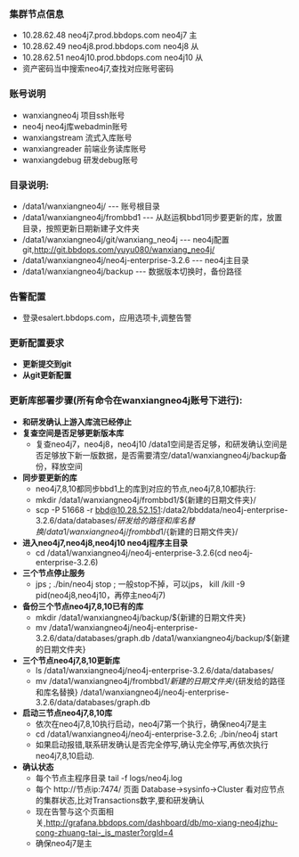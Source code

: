 ### 集群节点信息
- 10.28.62.48 neo4j7.prod.bbdops.com neo4j7 主
- 10.28.62.49 neo4j8.prod.bbdops.com neo4j8 从
- 10.28.62.51 neo4j10.prod.bbdops.com neo4j10 从
- 资产密码当中搜索neo4j7,查找对应账号密码

### 账号说明
- wanxiangneo4j 项目ssh账号
- neo4j neo4j库webadmin账号
- wanxiangstream 流式入库账号
- wanxiangreader 前端业务读库账号
- wanxiangdebug 研发debug账号

### 目录说明:
- /data1/wanxiangneo4j/    --- 账号根目录
- /data1/wanxiangneo4j/frombbd1  ---  从赵运枫bbd1同步要更新的库，放置目录，按照更新日期新建子文件夹
- /data1/wanxiangneo4j/git/wanxiang_neo4j  --- neo4j配置git,http://git.bbdops.com/yuyu080/wanxiang_neo4j/
- /data1/wanxiangneo4j/neo4j-enterprise-3.2.6 --- neo4j主目录
- /data1/wanxiangneo4j/backup --- 数据版本切换时，备份路径

### 告警配置
- 登录esalert.bbdops.com，应用选项卡,调整告警

### 更新配置要求
- **更新提交到git**
- **从git更新配置**

### 更新库部署步骤(所有命令在wanxiangneo4j账号下进行):
- **和研发确认上游入库流已经停止**
- **复查空间是否足够更新版本库**
   - 复查neo4j7，neo4j8，neo4j10 /data1空间是否足够，和研发确认空间是否足够放下新一版数据，是否需要清空/data1/wanxiangneo4j/backup备份，释放空间
- **同步要更新的库**
   - neo4j7,8,10都同步bbd1上的库到对应的节点,neo4j7,8,10都执行:
   - mkdir /data1/wanxiangneo4j/frombbd1/${新建的日期文件夹}/
   - scp -P 51668 -r bbd@10.28.52.151:/data2/bbddata/neo4j-enterprise-3.2.6/data/databases/${研发给的路径和库名替换} /data1/wanxiangneo4j/frombbd1/${新建的日期文件夹}/
- **进入neo4j7,neo4j8,neo4j10 neo4j程序主目录**
   - cd /data1/wanxiangneo4j/neo4j-enterprise-3.2.6(cd neo4j-enterprise-3.2.6)
- **三个节点停止服务**
   - jps ; ./bin/neo4j stop ; 一般stop不掉，可以jps， kill /kill -9 pid(neo4j8,neo4j10，再停主neo4j7)
- **备份三个节点neo4j7,8,10已有的库**
   - mkdir /data1/wanxiangneo4j/backup/${新建的日期文件夹}
   - mv /data1/wanxiangneo4j/neo4j-enterprise-3.2.6/data/databases/graph.db /data1/wanxiangneo4j/backup/${新建的日期文件夹}
- **三个节点neo4j7,8,10更新库**
   - ls /data1/wanxiangneo4j/neo4j-enterprise-3.2.6/data/databases/
   - mv /data1/wanxiangneo4j/frombbd1/${新建的日期文件夹}/${研发给的路径和库名替换} /data1/wanxiangneo4j/neo4j-enterprise-3.2.6/data/databases/graph.db
- **启动三节点neo4j7,8,10库**
   - 依次在neo4j7,8,10执行启动，neo4j7第一个执行，确保neo4j7是主
   - cd /data1/wanxiangneo4j/neo4j-enterprise-3.2.6; ./bin/neo4j start
   - 如果启动报错,联系研发确认是否完全停写,确认完全停写,再依次执行neo4j7,8,10启动.
- **确认状态**
   - 每个节点主程序目录 tail -f logs/neo4j.log
   - 每个 http://节点ip:7474/ 页面 Database->sysinfo->Cluster 看对应节点的集群状态,比对Transactions数字,要和研发确认
   - 现在告警与这个页面相关,http://grafana.bbdops.com/dashboard/db/mo-xiang-neo4jzhu-cong-zhuang-tai-_is_master?orgId=4
   - 确保neo4j7是主
